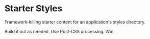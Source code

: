# Starter Styles

Framework-killing starter content for an application's styles directory. 

Build it out as needed. 
Use Post-CSS processing.
Win.
